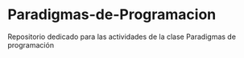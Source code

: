 # Paradigmas-de-Programacion
Repositorio dedicado para las actividades de la clase Paradigmas de programación
